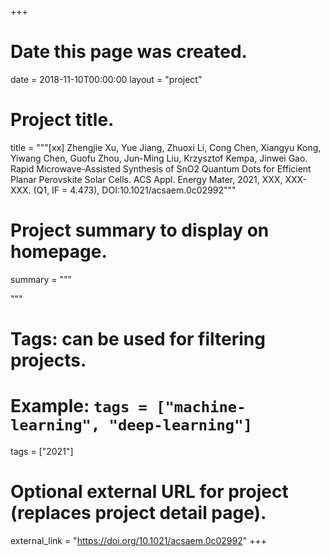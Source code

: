 +++
# Date this page was created.
date = 2018-11-10T00:00:00
layout = "project"

# Project title.
title = """[xx] Zhengjie Xu, Yue Jiang, Zhuoxi Li, Cong Chen, Xiangyu Kong, Yiwang Chen, Guofu Zhou, Jun-Ming Liu, Krzysztof Kempa, Jinwei Gao. Rapid Microwave-Assisted Synthesis of SnO2 Quantum Dots for Efficient Planar Perovskite Solar Cells. ACS Appl. Energy Mater, 2021, XXX, XXX-XXX. (Q1, IF = 4.473), DOI:10.1021/acsaem.0c02992"""

# Project summary to display on homepage.
summary = """

 """

# Tags: can be used for filtering projects.
# Example: `tags = ["machine-learning", "deep-learning"]`
tags = ["2021"]

# Optional external URL for project (replaces project detail page).
external_link = "https://doi.org/10.1021/acsaem.0c02992"
+++
